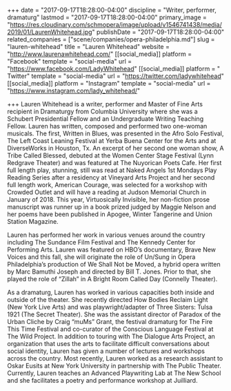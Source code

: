 +++
date = "2017-09-17T18:28:00-04:00"
discipline = "Writer, performer, dramaturg"
lastmod = "2017-09-17T18:28:00-04:00"
primary_image = "https://res.cloudinary.com/schmopera/image/upload/v1546741438/media/2019/01/LaurenWhitehead.jpg"
publishDate = "2017-09-17T18:28:00-04:00"
related_companies = ["scene/companies/opera-philadelphia.md"]
slug = "lauren-whitehead"
title = "Lauren Whitehead"
website = "http://www.laurenawhitehead.com/"
[[social_media]]
platform = "Facebook"
template = "social-media"
url = "https://www.facebook.com/LadyWhitehead"
[[social_media]]
platform = " Twitter"
template = "social-media"
url = "https://twitter.com/ladywhitehead"
[[social_media]]
platform = "Instagram"
template = "social-media"
url = "https://www.instagram.com/lady_whitehead/"

+++
Lauren Whitehead is a writer, performer and Master of Fine Arts recipient in Dramaturgy from Columbia University where she was a Schubert Presidential Fellow and an Undergraduate Writing Teaching Fellow. Lauren has written, composed and performed two one-woman musicals. The first, Written in Blues, was presented in the Afro Solo Festival, The Left Coast Leaning Festival at Yerba Buena Center for the Arts and at DiverseWorks in Houston, Tx. An excerpt of her second one woman show, A Tribe Called Blessed, debuted at the Women Center Stage Festival (Lynn Redgrave Theater) and was featured at The Nuyorican Poets Cafe. Her first full length play, stunning, still was read at Naked Angels 1st Mondays Play Reading Series after a residency at Vineyard Arts Project and her second full length work, American Courage, was selected for a workshop with Crowded Outlet and will have a reading at Judson Memorial Church in January of 2018. This year, Virtuosically Invisible, her non-fiction prose manuscript was runner up in a book prized judged by Maggie Nelson and her poems have been published in Apogee, Winter Tangerine and Union Station Magazine. 

Lauren has performed her work in various venues around the country including The Sundance Film Festival and The Kennedy Center for Performing Arts. Lauren was featured on HBO’s documentary, Brave New Voices and this fall, she will originate the role of Un/Sung in Opera Philadelphia’s production of We Shall Not be Moved, a hybrid opera written by Marc Bamuthi Joseph and directed by Bill T. Jones. Prior to that, she played the role of  “Zillah” in A Bright Room Called Day (Connelly Theater). 

As a dramaturg, Lauren has worked in various capacities both inside and outside of the theater. She recently directed How Bodies Reclaim Light (New York Live Arts) and was playwright/adapter of Three Sisters: Tulsa 1921 (The Secret Theater). She was the assistant director of Paradox of the Urban Cliche by Craig “muMs” Grant, the festival dramaturg for The Fire This Time Festival and co-curator of the Conscious Language Festival at The Wild Project. In addition to touring with The Dialogue Arts Project, an organization that uses the arts to facilitate difficult conversations about social identity, Lauren has given a number of lectures and workshops across the country. Most recently, Lauren worked as a research assistant to Oskar Eusits at New York University in partnership with The Public Theater. Currently, Lauren teaches an Advanced Playwriting Lab at The New School and she facilitates a poetry and performance workshop at Juilliard.